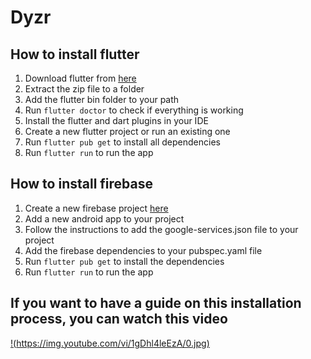 # Dyzr

## How to install flutter

1. Download flutter from [here](https://flutter.dev/docs/get-started/install)
2. Extract the zip file to a folder
3. Add the flutter bin folder to your path
4. Run `flutter doctor` to check if everything is working
5. Install the flutter and dart plugins in your IDE
6. Create a new flutter project or run an existing one
7. Run `flutter pub get` to install all dependencies
8. Run `flutter run` to run the app

## How to install firebase

1. Create a new firebase project [here](https://console.firebase.google.com/)
2. Add a new android app to your project
3. Follow the instructions to add the google-services.json file to your project
4. Add the firebase dependencies to your pubspec.yaml file
5. Run `flutter pub get` to install the dependencies
6. Run `flutter run` to run the app

## If you want to have a guide on this installation process, you can watch this video

[!(https://img.youtube.com/vi/1gDhl4leEzA/0.jpg)](https://www.youtube.com/watch?v=hs04CWG4WXA)